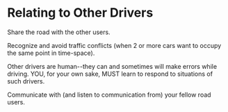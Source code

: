 # Relating to Other Drivers

Share the road with the other users.

Recognize and avoid traffic conflicts (when 2 or more cars want to occupy the same point in time-space).

Other drivers are human--they can and sometimes will make errors while driving. YOU, for your own sake, MUST learn to respond to situations of such drivers.

Communicate with (and listen to communication from) your fellow road users.

